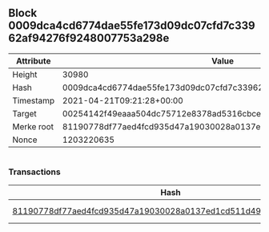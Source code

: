 ## Block 0009dca4cd6774dae55fe173d09dc07cfd7c33962af94276f9248007753a298e

Attribute | Value
--- | ---
Height | 30980
Hash | 0009dca4cd6774dae55fe173d09dc07cfd7c33962af94276f9248007753a298e
Timestamp | 2021-04-21T09:21:28+00:00
Target | 00254142f49eaaa504dc75712e8378ad5316cbcead634704b3734b6271167cc4
Merke root | 81190778df77aed4fcd935d47a19030028a0137ed1cd511d49baae4320f5365e
Nonce | 1203220635

```

```

### Transactions

Hash | Amount
--- | ---
[81190778df77aed4fcd935d47a19030028a0137ed1cd511d49baae4320f5365e](81190778df77aed4fcd935d47a19030028a0137ed1cd511d49baae4320f5365e.md) | 10.00000000 SKEPTI 
